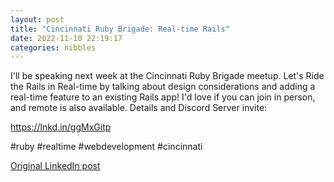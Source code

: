 ```yaml
---
layout: post
title: "Cincinnati Ruby Brigade: Real-time Rails"
date: 2022-11-10 22:19:17
categories: nibbles
---
```


I'll be speaking next week at the Cincinnati Ruby Brigade meetup. Let's Ride the Rails in Real-time by talking about design considerations and adding a real-time feature to an existing Rails app! I'd love if you can join in person, and remote is also available. Details and Discord Server invite:

https://lnkd.in/ggMxGitp

#ruby #realtime #webdevelopment #cincinnati

[Original LinkedIn post](https://www.linkedin.com/feed/update/urn%3Ali%3Ashare%3A6996597177867264001)
